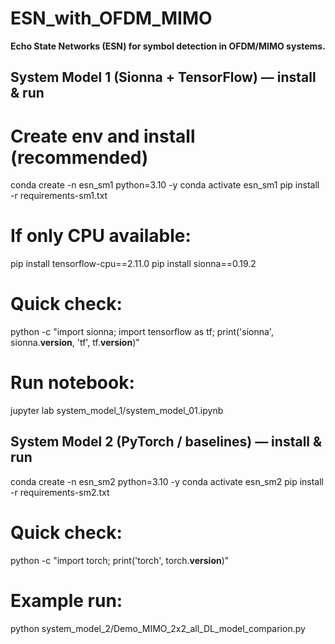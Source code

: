 # ESN_with_OFDM_MIMO

**Echo State Networks (ESN) for symbol detection in OFDM/MIMO systems.**

## System Model 1 (Sionna + TensorFlow) — install & run
# Create env and install (recommended)
conda create -n esn_sm1 python=3.10 -y
conda activate esn_sm1
pip install -r requirements-sm1.txt

# If only CPU available:
pip install tensorflow-cpu==2.11.0
pip install sionna==0.19.2

# Quick check:
python -c "import sionna; import tensorflow as tf; print('sionna', sionna.__version__, 'tf', tf.__version__)"

# Run notebook:
jupyter lab system_model_1/system_model_01.ipynb

## System Model 2 (PyTorch / baselines) — install & run
conda create -n esn_sm2 python=3.10 -y
conda activate esn_sm2
pip install -r requirements-sm2.txt

# Quick check:
python -c "import torch; print('torch', torch.__version__)"

# Example run:
python system_model_2/Demo_MIMO_2x2_all_DL_model_comparion.py

